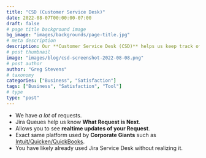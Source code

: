 ```yaml
---
title: "CSD (Customer Service Desk)"
date: 2022-08-07T00:00:00-07:00
draft: false
# page title background image
bg_image: "images/backgrounds/page-title.jpg"
# meta description
description: Our **Customer Service Desk (CSD)** helps us keep track of what Requests to handle in the right order to please our **Friends**, our **Clients**, our **Customers**... **YOU**!
# post thumbnail
image: "images/blog/csd-screenshot-2022-08-08.png"
# post author
author: "Greg Stevens"
# taxonomy
categories: ["Business", "Satisfaction"]
tags: ["Business", "Satisfaction", "Tool"]
# type
type: "post"
---
```


- We have _a lot_ of requests.
- Jira Queues help us know **What Request is Next**.
- Allows you to see **realtime updates of your Request**.
- Exact same platform used by **Corporate Giants** such as <a href='https://www.youtube.com/watch?v=KspQAsu9Yf4' target='_blank'>Intuit/Quicken/QuickBooks</a>.
- You have likely already used Jira Service Desk without realizing it.